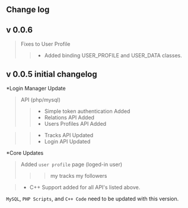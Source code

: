 ## Change log

v 0.0.6 
-----------
> Fixes to User Profile
>> * Added binding USER_PROFILE and USER_DATA classes.


v 0.0.5 initial changelog
-----------
*Login Manager Update

> API (php/mysql)
>> * Simple token authentication Added 
>> * Relations API Added
>> * Users Profiles API Added

>> * Tracks API Updated
>> * Login API Updated

*Core Updates

> Added `user profile` page (loged-in user)
>>> my tracks
>>> my followers

> * C++ Support added for all API's listed above. 

`MySQL`, `PHP Scripts`, and `C++ Code` need to be updated with this version.